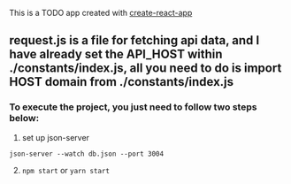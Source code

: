 This is a TODO app created with [create-react-app]('https://github.com/facebookincubator/create-react-app')

## request.js is a file for fetching api data, and I have already set the API_HOST within ./constants/index.js, all you need to do is import HOST domain from ./constants/index.js

### To execute the project, you just need to follow two steps below:

1. set up json-server
``` 
json-server --watch db.json --port 3004
```

2. `npm start` or `yarn start`

